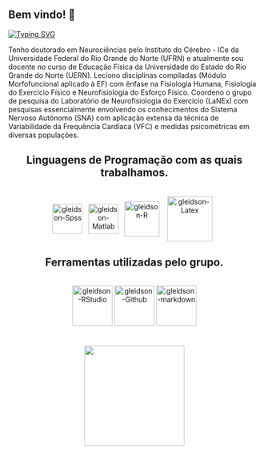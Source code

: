 

## Bem vindo! 👋

<a href="https://git.io/typing-svg"><img src="https://readme-typing-svg.demolab.com?font=Fira+Code&weight=500&size=24&pause=1000&color=2D0FF7&center=true&vCenter=true&width=900&height=60&lines=Ol%C3%A1+visitante+ou+aluno(a)!;Sou+o+Prof.+Gleidson+M.+Rebou%C3%A7as.;V%C3%A1+at%C3%A9+o+reposit%C3%B3rio+do+seu+interesse." alt="Typing SVG" /></a>

Tenho doutorado em Neurociências pelo Instituto do Cérebro - ICe da Universidade Federal do Rio Grande do Norte (UFRN) e atualmente sou docente no curso de Educação Física da Universidade do Estado do Rio Grande do Norte (UERN). Leciono disciplinas compiladas (Módulo Morfofuncional aplicado à EF) com ênfase na Fisiologia Humana, Fisiologia do Exercício Físico e Neurofisiologia do Esforço Físico. Coordeno o grupo de pesquisa do Laboratório de Neurofisiologia do Exercício (LaNEx) com pesquisas essencialmente envolvendo os conhecimentos do Sistema Nervoso Autônomo (SNA) com aplicação extensa da técnica de Variabilidade da Frequência Cardíaca (VFC) e medidas psicométricas em diversas populações.

<div align="center">
 
## Linguagens de Programação com as quais trabalhamos.

<div style="display: inline_block"><br>
<img align="center" alt="gleidson-Spss" height="60" width="60" src="https://cdn.jsdelivr.net/gh/devicons/devicon/icons/spss/spss-plain.svg"/>&nbsp;&nbsp;
<img align="center" alt="gleidson-Matlab" height="60" width="60" src="https://cdn.jsdelivr.net/gh/devicons/devicon/icons/matlab/matlab-original.svg"/>&nbsp;&nbsp;
<img align="center" alt="gleidson-R" height="70" width="70" src="https://cdn.jsdelivr.net/gh/devicons/devicon/icons/r/r-original.svg"/>&nbsp;&nbsp;&nbsp;
<img align="center" alt="gleidson-Latex" height="90" width="90" src="https://cdn.jsdelivr.net/gh/devicons/devicon/icons/latex/latex-original.svg"/>&nbsp;&nbsp;

</div>

## Ferramentas utilizadas pelo grupo.
 
<div style="display: inline_block"><br>
<img align="center" alt="gleidson-RStudio" height="80" width="80" src="https://cdn.jsdelivr.net/gh/devicons/devicon/icons/rstudio/rstudio-original.svg"/>
<img align="center" alt="gleidson-Github" height="80" width="80" src="https://cdn.jsdelivr.net/gh/devicons/devicon/icons/github/github-original-wordmark.svg" />
<img align="center" alt="gleidson-markdown" height="80" width="80" src="https://cdn.jsdelivr.net/gh/devicons/devicon@latest/icons/markdown/markdown-original.svg" />

</div>
</div>

  ##
  ##
  
<div align="center" style="margin: 40px 0">
   <a href="https://github.com/GleidsonUERN/github-profile-views-counter">
       <img width="200px" src="https://komarev.com/ghpvc/?username=GleidsonUERN&color=DE002D">
   </a>
</div>
